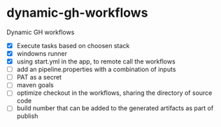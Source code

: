 # dynamic-gh-workflows

Dynamic GH workflows

- [x] Execute tasks based on choosen stack
- [x] windowns runner
- [x] using start.yml in the app, to remote call the workflows
- [ ] add an pipeline.properties with a combination of inputs
- [ ] PAT as a secret
- [ ] maven goals
- [ ] optimize checkout in the workflows, sharing the directory of source code
- [ ] build number that can be added to the generated artifacts as part of publish
